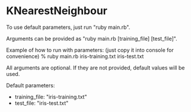 # KNearestNeighbour

To use default parameters, just run "ruby main.rb".

Arguments can be provided as "ruby main.rb [training_file] [test_file]".

Example of how to run with parameters:
(just copy it into console for convenience)
% ruby main.rb iris-training.txt iris-test.txt

All arguments are optional. If they are not provided, default values will be used.

Default parameters:
- training_file:   "iris-training.txt"
- test_file:       "iris-test.txt"
